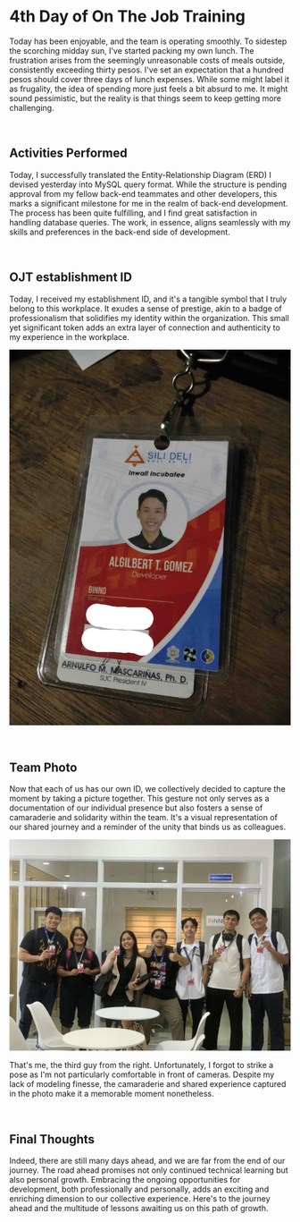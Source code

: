 # 4th Day of On The Job Training

Today has been enjoyable, and the team is operating smoothly. To sidestep the scorching
midday sun, I've started packing my own lunch. The frustration arises from the seemingly
unreasonable costs of meals outside, consistently exceeding thirty pesos. I've set an
expectation that a hundred pesos should cover three days of lunch expenses. While some
might label it as frugality, the idea of spending more just feels a bit absurd to me.
It might sound pessimistic, but the reality is that things seem to keep getting more
challenging.

<br>

## Activities Performed

Today, I successfully translated the Entity-Relationship Diagram (ERD) I devised yesterday
into MySQL query format. While the structure is pending approval from my fellow back-end
teammates and other developers, this marks a significant milestone for me in the realm of
back-end development. The process has been quite fulfilling, and I find great satisfaction
in handling database queries. The work, in essence, aligns seamlessly with my skills and
preferences in the back-end side of development.

<br>

## OJT establishment ID

Today, I received my establishment ID, and it's a tangible symbol that I truly belong to
this workplace. It exudes a sense of prestige, akin to a badge of professionalism that
solidifies my identity within the organization. This small yet significant token adds an
extra layer of connection and authenticity to my experience in the workplace.

![Establishment ID](./assets/img/id.jpg)

<br>

## Team Photo

Now that each of us has our own ID, we collectively decided to capture the moment by
taking a picture together. This gesture not only serves as a documentation of our
individual presence but also fosters a sense of camaraderie and solidarity within the
team. It's a visual representation of our shared journey and a reminder of the unity that
binds us as colleagues.

![Team Photo](./assets/img/team-photo.jpg)

That's me, the third guy from the right. Unfortunately, I forgot to strike a pose as I'm
not particularly comfortable in front of cameras. Despite my lack of modeling finesse,
the camaraderie and shared experience captured in the photo make it a memorable moment
nonetheless.

<br>

## Final Thoughts
Indeed, there are still many days ahead, and we are far from the end of our journey.
The road ahead promises not only continued technical learning but also personal growth.
Embracing the ongoing opportunities for development, both professionally and personally,
adds an exciting and enriching dimension to our collective experience. Here's to the
journey ahead and the multitude of lessons awaiting us on this path of growth.
